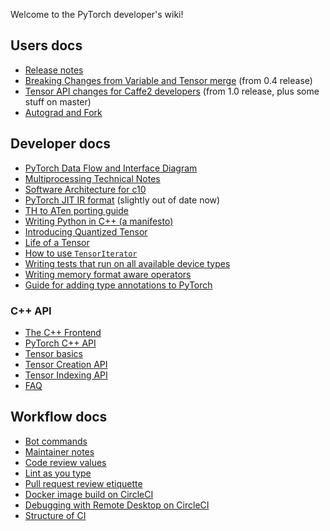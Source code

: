 Welcome to the PyTorch developer's wiki!

## Users docs

* [Release notes](https://github.com/pytorch/pytorch/releases)
* [Breaking Changes from Variable and Tensor merge](Breaking-Changes-from-Variable-and-Tensor-merge) (from 0.4 release)
* [Tensor API changes for Caffe2 developers](Tensor-API-changes-for-Caffe2-developers) (from 1.0 release, plus some stuff on master)
* [Autograd and Fork](Autograd-and-Fork)

## Developer docs

* [PyTorch Data Flow and Interface Diagram](PyTorch-Data-Flow-and-Interface-Diagram)
* [Multiprocessing Technical Notes](Multiprocessing-Technical-Notes)
* [Software Architecture for c10](Software-Architecture-for-c10)
* [PyTorch JIT IR format](PyTorch-IR) (slightly out of date now)
* [TH to ATen porting guide](TH-to-ATen-porting-guide)
* [Writing Python in C++ (a manifesto)](Writing-Python-in-cpp-(a-manifesto))
* [Introducing Quantized Tensor](Introducing-Quantized-Tensor)
* [Life of a Tensor](Life-of-A-Tensor)
* [How to use `TensorIterator`](How-to-use-TensorIterator)
* [Writing tests that run on all available device types](Writing-tests-that-run-on-all-available-device-types)
* [Writing memory format aware operators](Writing-memory-format-aware-operators)
* [Guide for adding type annotations to PyTorch](Guide-for-adding-type-annotations-to-PyTorch)

### C++ API
* [The C++ Frontend](https://github.com/pytorch/pytorch/blob/master/docs/cpp/source/frontend.rst)
* [PyTorch C++ API](https://github.com/pytorch/pytorch/blob/master/docs/cpp/source/index.rst)
* [Tensor basics](https://github.com/pytorch/pytorch/blob/master/docs/cpp/source/notes/tensor_basics.rst)
* [Tensor Creation API](https://github.com/pytorch/pytorch/blob/master/docs/cpp/source/notes/tensor_creation.rst)
* [Tensor Indexing API](https://github.com/pytorch/pytorch/blob/master/docs/cpp/source/notes/tensor_indexing.rst)
* [FAQ](https://github.com/pytorch/pytorch/blob/master/docs/cpp/source/notes/faq.rst)

## Workflow docs

* [Bot commands](Bot-commands)
* [Maintainer notes](Maintainer-notes)
* [Code review values](Code-review-values)
* [Lint as you type](Lint-as-you-type)
* [Pull request review etiquette](Pull-request-review-etiquette)
* [Docker image build on CircleCI](Docker-image-build-on-CircleCI)
* [Debugging with Remote Desktop on CircleCI](Debugging-with-Remote-Desktop-on-CircleCI)
* [Structure of CI](https://github.com/pytorch/pytorch/blob/master/.circleci/README.md)